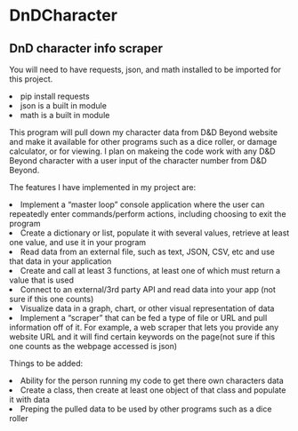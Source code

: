 # DnDCharacter
<h2>DnD character info scraper</h2>

<p>You will need to have requests, json, and math installed to be imported for this project.</p>
<p><li>pip install requests</li>
    <li>json is a built in module</li>
    <li>math is a built in module</li>


<p>This program will pull down my character data from D&D Beyond website and make it available for other programs 
    such as a dice roller, or damage calculator, or for viewing. I plan on makeing the code work with any D&D Beyond
    character with a user input of the character number from D&D Beyond.</p> 


<p>The features I have implemented in my project are:
    <li>Implement a “master loop” console application where the user can repeatedly enter commands/perform actions, including choosing to exit the program</li>
    <li>Create a dictionary or list, populate it with several values, retrieve at least one value, and use it in your program</li>
    <li>Read data from an external file, such as text, JSON, CSV, etc and use that data in your application</li>
    <li>Create and call at least 3 functions, at least one of which must return a value that is used</li>
    <li>Connect to an external/3rd party API and read data into your app (not sure if this one counts)</li>
    <li>Visualize data in a graph, chart, or other visual representation of data</li>
    <li>Implement a “scraper” that can be fed a type of file or URL and pull information off of it. For example, a web scraper
        that lets you provide any website URL and it will find certain keywords on the page(not sure if this one counts as the webpage accessed is json)</li></p>

<p>Things to be added:
    <li>Ability for the person running my code to get there own characters data</li>
    <li>Create a class, then create at least one object of that class and populate it with data</li>
    <li>Preping the pulled data to be used by other programs such as a dice roller</li>